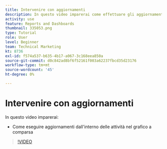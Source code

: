 ```yaml
---
title: Intervenire con aggiornamenti
description: In questo video imparerai come effettuare gli aggiornamenti dall’interno delle Attività nel grafico a comparsa in [!DNL  Workfront].
activity: use
feature: Reports and Dashboards
thumbnail: 335053.png
type: Tutorial
role: User
level: Beginner
team: Technical Marketing
kt: 8736
exl-id: f574a537-b635-4b17-a067-3c168eea850a
source-git-commit: d0c842ad8bf6f52161f003a62237fbcd35d23176
workflow-type: tm+mt
source-wordcount: '45'
ht-degree: 0%

---
```


# Intervenire con aggiornamenti

In questo video imparerai:

* Come eseguire aggiornamenti dall&#39;interno delle attività nel grafico a comparsa

>[!VIDEO](https://video.tv.adobe.com/v/335053/?quality=12)
